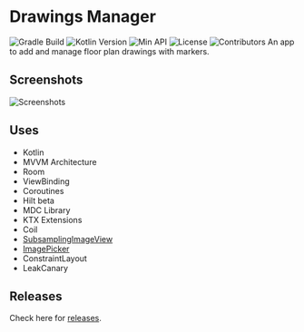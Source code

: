 # Drawings Manager
![Gradle Build](https://github.com/Sharkaboi/DrawingsApp/workflows/Gradle%20Build/badge.svg)
![Kotlin Version](https://img.shields.io/badge/Kotlin-1.4.31-blue)
![Min API](https://img.shields.io/badge/Min%20API-21-green)
![License](https://img.shields.io/badge/License-MIT-orange)
![Contributors](https://img.shields.io/github/contributors/sharkaboi/DrawingsApp)
An app to add and manage floor plan drawings with markers.

## Screenshots
![Screenshots](https://i.imgur.com/4JNiNW6.png?1)

## Uses
* Kotlin
* MVVM Architecture
* Room
* ViewBinding
* Coroutines
* Hilt beta
* MDC Library
* KTX Extensions
* Coil
* [SubsamplingImageView](https://github.com/davemorrissey/subsampling-scale-image-view)
* [ImagePicker](https://github.com/Dhaval2404/ImagePicker)
* ConstraintLayout
* LeakCanary

## Releases
Check here for [releases](https://github.com/Sharkaboi/DrawingsApp/releases).
